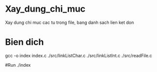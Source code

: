 # Xay_dung_chi_muc
Xay dung chi muc cac tu trong file, bang danh sach lien ket don

# Bien dich
gcc -o index index.c ./src/linkListChar.c ./src/linkListInt.c ./src/readFile.c

#Run
./index
